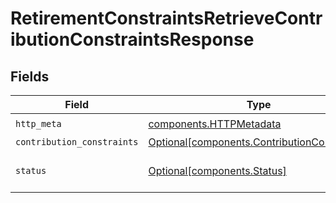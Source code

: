 # RetirementConstraintsRetrieveContributionConstraintsResponse


## Fields

| Field                                                                                              | Type                                                                                               | Required                                                                                           | Description                                                                                        |
| -------------------------------------------------------------------------------------------------- | -------------------------------------------------------------------------------------------------- | -------------------------------------------------------------------------------------------------- | -------------------------------------------------------------------------------------------------- |
| `http_meta`                                                                                        | [components.HTTPMetadata](../../models/components/httpmetadata.md)                                 | :heavy_check_mark:                                                                                 | N/A                                                                                                |
| `contribution_constraints`                                                                         | [Optional[components.ContributionConstraints]](../../models/components/contributionconstraints.md) | :heavy_minus_sign:                                                                                 | OK                                                                                                 |
| `status`                                                                                           | [Optional[components.Status]](../../models/components/status.md)                                   | :heavy_minus_sign:                                                                                 | INVALID_ARGUMENT: The request has an invalid argument.                                             |